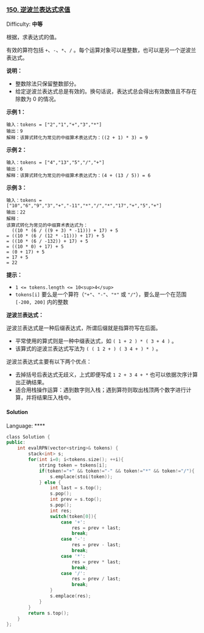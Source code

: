 ### [150\. 逆波兰表达式求值](https://leetcode-cn.com/problems/evaluate-reverse-polish-notation/)

Difficulty: **中等**


根据，求表达式的值。

有效的算符包括 `+`、`-`、`*`、`/` 。每个运算对象可以是整数，也可以是另一个逆波兰表达式。

**说明：**

*   整数除法只保留整数部分。
*   给定逆波兰表达式总是有效的。换句话说，表达式总会得出有效数值且不存在除数为 0 的情况。

**示例 1：**

```
输入：tokens = ["2","1","+","3","*"]
输出：9
解释：该算式转化为常见的中缀算术表达式为：((2 + 1) * 3) = 9
```

**示例 2：**

```
输入：tokens = ["4","13","5","/","+"]
输出：6
解释：该算式转化为常见的中缀算术表达式为：(4 + (13 / 5)) = 6
```

**示例 3：**

```
输入：tokens = ["10","6","9","3","+","-11","*","/","*","17","+","5","+"]
输出：22
解释：
该算式转化为常见的中缀算术表达式为：
  ((10 * (6 / ((9 + 3) * -11))) + 17) + 5
= ((10 * (6 / (12 * -11))) + 17) + 5
= ((10 * (6 / -132)) + 17) + 5
= ((10 * 0) + 17) + 5
= (0 + 17) + 5
= 17 + 5
= 22
```

**提示：**

*   `1 <= tokens.length <= 10<sup>4</sup>`
*   `tokens[i]` 要么是一个算符（`"+"`、`"-"`、`"*"` 或 `"/"`），要么是一个在范围 `[-200, 200]` 内的整数

**逆波兰表达式：**

逆波兰表达式是一种后缀表达式，所谓后缀就是指算符写在后面。

*   平常使用的算式则是一种中缀表达式，如 `( 1 + 2 ) * ( 3 + 4 )` 。
*   该算式的逆波兰表达式写法为 `( ( 1 2 + ) ( 3 4 + ) * )` 。

逆波兰表达式主要有以下两个优点：

*   去掉括号后表达式无歧义，上式即便写成 `1 2 + 3 4 + *` 也可以依据次序计算出正确结果。
*   适合用栈操作运算：遇到数字则入栈；遇到算符则取出栈顶两个数字进行计算，并将结果压入栈中。


#### Solution

Language: ****

```cpp
​class Solution {
public:
    int evalRPN(vector<string>& tokens) {
        stack<int> s;
        for(int i=0; i<tokens.size(); ++i){
            string token = tokens[i];
            if(token!="+" && token!="-" && token!="*" && token!="/"){
                s.emplace(stoi(token));
            } else {
                int last = s.top();
                s.pop();
                int prev = s.top();
                s.pop();
                int res;
                switch(token[0]){
                    case '+':
                        res = prev + last;
                        break;
                    case '-':
                        res = prev - last;
                        break;
                    case '*':
                        res = prev * last;
                        break;
                    case '/':
                        res = prev / last;
                        break;
                }
                s.emplace(res);
            }
        }
        return s.top();
    }
};
```